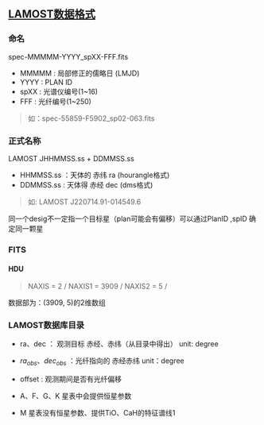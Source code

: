 ## [LAMOST数据格式](http://dr3.lamost.org/doc/data-production-description)
### 命名
spec-MMMMM-YYYY_spXX-FFF.fits
+ MMMMM : 局部修正的儒略日 (LMJD)
+ YYYY : PLAN ID
+ spXX : 光谱仪编号(1~16)
+ FFF : 光纤编号(1~250)
> 如：spec-55859-F5902_sp02-063.fits

### 正式名称 
LAMOST JHHMMSS.ss + DDMMSS.ss
+ HHMMSS.ss ：天体的 赤纬 ra  (hourangle格式)
+ DDMMSS.ss : 天体得 赤经 dec (dms格式)

> 如: LAMOST J220714.91-014549.6 

同一个desig不一定指一个目标星（plan可能会有偏移）可以通过PlanID ,spID 确定同一颗星

### FITS
#### HDU
> NAXIS   =                    2 /
NAXIS1  =                 3909 /
NAXIS2  =                    5 /

数据部为：(3909, 5)的2维数组

### LAMOST数据库目录
+ ra、dec ： 观测目标 赤经、赤纬（从目录中得出） unit: degree
+ $ra_{obs}$、$dec_{obs}$ ：光纤指向的 赤经赤纬 unit：degree
+ offset :  观测期间是否有光纤偏移

+ A、F、G、K 星表中会提供恒星参数
+ M 星表没有恒星参数、提供TiO、CaH的特征谱线1